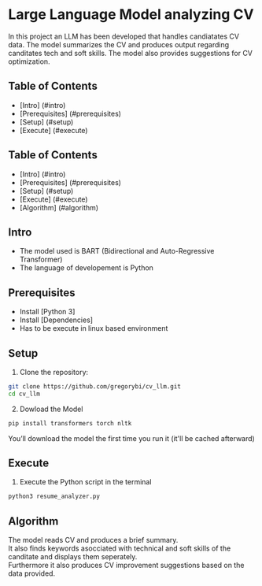 # Large Language Model analyzing CV

In this project an LLM has been developed that handles candiatates CV data.
The model summarizes the CV and produces output regarding canditates tech and soft skills.
The model also provides suggestions for CV optimization.


## Table of Contents

- [Intro] (#intro)
- [Prerequisites] (#prerequisites)
- [Setup] (#setup)
- [Execute] (#execute)

## Table of Contents

- [Intro] (#intro)
- [Prerequisites] (#prerequisites)
- [Setup] (#setup)
- [Execute] (#execute)
- [Algorithm] (#algorithm)

## Intro
- The model used is BART (Bidirectional and Auto-Regressive Transformer)
- The language of developement is Python

## Prerequisites
- Install [Python 3]
- Install [Dependencies]
- Has to be execute in linux based environment

## Setup
1. Clone the repository:

```bash
git clone https://github.com/gregorybi/cv_llm.git
cd cv_llm
```

2. Dowload the Model
```bash
pip install transformers torch nltk
```
You’ll download the model the first time you run it (it'll be cached afterward)

## Execute
1. Execute the Python script in the terminal

```bash
python3 resume_analyzer.py
```

## Algorithm
The model reads CV and produces a brief summary.\
It also finds keywords asocciated with technical and soft skills of the canditate and displays them seperately.\
Furthermore it also produces CV improvement suggestions based on the data provided.